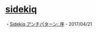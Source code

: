 # [sidekiq](https://github.com/mperham/sidekiq)
・[Sidekiq アンチパターン: 序](http://tech.smarthr.jp/tech/644) - 2017/04/21
